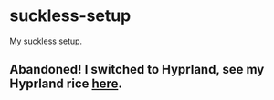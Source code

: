 # suckless-setup

My suckless setup.

## Abandoned! I switched to Hyprland, see my Hyprland rice [here](https://github.com/CyntexMore/hyprland-setup).
